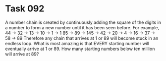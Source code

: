 # Task 092


A number chain is created by continuously adding the square of the digits in a number to form a new number until it has been seen before.
For example,
44 → 32 → 13 → 10 → 1 → 1
85 → 89 → 145 → 42 → 20 → 4 → 16 → 37 → 58 → 89
Therefore any chain that arrives at 1 or 89 will become stuck in an endless loop. What is most amazing is that EVERY starting number will eventually arrive at 1 or 89.
How many starting numbers below ten million will arrive at 89?







